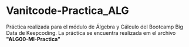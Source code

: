 # Vanitcode-Practica_ALG

Práctica realizada para el módulo de Álgebra y Cálculo del Bootcamp Big Data de Keepcoding. La práctica se encuentra realizada em el archivo **"ALG00-MI-Practica"**
